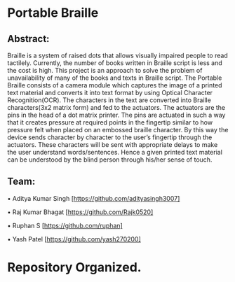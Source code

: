 # Portable Braille

## Abstract:
Braille is a system of raised dots that allows visually impaired people to read tactilely. Currently, the number of books written in Braille script is less and the cost is high. This project is an approach to solve the problem of unavailability of many of the books and texts in Braille script. The Portable Braille consists of a camera module which captures the image of a printed text material and converts it into text format by using Optical Character Recognition(OCR). The characters in the text are converted into Braille characters(3x2 matrix form) and fed to the actuators. The actuators are the pins in the head of a dot matrix printer. The pins are actuated in such a way that it creates pressure at required points in the fingertip similar to how pressure felt when placed on an embossed braille character. By this way the device sends character by character to the user’s fingertip through the actuators.
These characters will be sent with appropriate delays to make the user understand words/sentences. Hence a given printed text material can be understood by the blind person through his/her sense of touch.

## Team:

  • Aditya Kumar Singh [https://github.com/adityasingh3007]

  • Raj Kumar Bhagat [https://github.com/Rajk0520]

  • Ruphan S [https://github.com/ruphan]

  • Yash Patel [https://github.com/yash270200]

# Repository Organized.